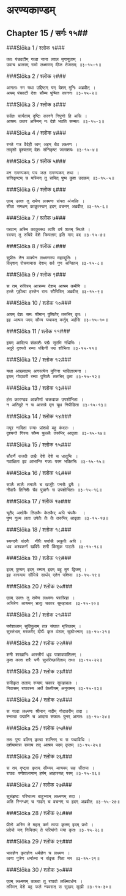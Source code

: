 अरण्यकाण्डम्
===============================


## Chapter 15  / सर्गः १५##


###Slōka 1 / श्लोक १###


    ततः पंचवटीम् गत्वा नाना व्याल मृगायुताम् ।
    उवाच भ्रातरम् रामो लक्ष्मणम् दीप्त तेजसम् ॥३-१५-१॥


###Slōka 2 / श्लोक २###


    आगताः स्म यथा उद्दिष्टम् यम् देशम् मुनिः अब्रवीत् ।
    अयम् पंचवटी देशः सौम्य पुष्पित काननः ॥३-१५-२॥


###Slōka 3 / श्लोक ३###


    सर्वतः चार्यताम् दृष्टिः कानने निपुणो हि असि ।
    आश्रमः कतर अस्मिन् नः देशे भवति सम्मतः ॥३-१५-३॥


###Slōka 4 / श्लोक ४###


    रमते यत्र वैदेही त्वम् अहम् चैव लक्ष्मण ।
    तादृशो दृश्यताम् देशः संनिकृष्ट जलाशयः ॥३-१५-४॥


###Slōka 5 / श्लोक ५###


    वन रामण्यकम् यत्र जल रामण्यकम् तथा ।
    संनिकृष्टम् च यस्मिन् तु समित् पुष्प कुश उदकम् ॥३-१५-५॥


###Slōka 6 / श्लोक ६###


    एवम् उक्तः तु रामेण लक्मणः संयत अंजलिः ।
    सीता समक्षम् काकुत्स्थम् इदम् वचनम् अब्रवीत् ॥३-१५-६॥


###Slōka 7 / श्लोक ७###


    परवान् अस्मि काकुत्स्थ त्वयि वर्ष शतम् स्थिते ।
    स्वयम् तु रुचिरे देशे क्रियताम् इति माम् वद ॥३-१५-७॥


###Slōka 8 / श्लोक ८###


    सुप्रीतः तेन वाक्येन लक्ष्मणस्य महाद्युतिः ।
    विमृशन् रोचयामास देशम् सर्व गुण अन्वितम् ॥३-१५-८॥


###Slōka 9 / श्लोक ९###


    स तम् रुचिरम् आक्रम्य देशम् आश्रम कर्मणि ।
    हस्ते गृहीत्वा हस्तेन रामः सौमित्रिम् अब्रवीत् ॥३-१५-९॥


###Slōka 10 / श्लोक १०###


    अयम् देशः समः श्रीमान् पुष्पितैर् तरुभिर् वृतः ।
    इह आश्रम पदम् सौम्य यथावत् कर्तुम् अर्हसि ॥३-१५-१०॥


###Slōka 11 / श्लोक ११###


    इयम् आदित्य संकाशैः पद्मैः सुरभि गंधिभिः ।
    अदूरे दृश्यते रम्या पद्मिनी पद्म शोभिता ॥३-१५-११॥


###Slōka 12 / श्लोक १२###


    यथा आख्यातम् अगस्त्येन मुनिना भावितात्मना ।
    इयम् गोदावरी रम्या पुष्पितैः तरुभिर् वृता ॥३-१५-१२॥


###Slōka 13 / श्लोक १३###


    हंस कारण्डव आकीर्णा चक्रवाक उपशोभिता ।
    न अतिदूरे न च आसन्ने मृग यूथ निपीडिता ॥३-१५-१३॥


###Slōka 14 / श्लोक १४###


    मयूर नादिता रम्याः प्रांशवो बहु कंदराः ।
    दृश्यन्ते गिरयः सौम्य फुल्लैः तरुभिर् आवृताः ॥३-१५-१४॥


###Slōka 15 / श्लोक १५###


    सौवर्णै राजतैः ताम्रैः देशे देशे च धातुभिः ।
    गवाक्षिता इव आभान्ति गजाः परम भक्तिभिः ॥३-१५-१५॥


###Slōka 16 / श्लोक १६###


    सालैः तालैः तमालैः च खर्जूरैः पनसैः द्रुमैः ।
    नीवारैः तिनिशैः चैव पुन्नागैः च उपशोभिताः ॥३-१५-१६॥


###Slōka 17 / श्लोक १७###


    चूतैर् अशोकैः तिलकैः केतकैर् अपि चंपकैः  ।
    पुष्प गुल्म लता उपेतैः तैः तैः तरुभिर् आवृताः ॥३-१५-१७॥


###Slōka 18 / श्लोक १८###


    स्यन्दनैः चंदनैः  नीपैः पर्णासैः लकुचैः अपि ।
    धव अश्वकर्ण खदिरैः शमी किंशुक पाटलैः ॥३-१५-१८॥


###Slōka 19 / श्लोक १९###


    इदम् पुण्यम् इदम् रम्यम् इदम् बहु मृग द्विजम् ।
    इह वत्स्याम सौमित्रे सार्धम् एतेन पक्षिणा ॥३-१५-१९॥


###Slōka 20 / श्लोक २०###


    एवम् उक्तः तु रामेण लक्ष्मणः परवीरहा ।
    अचिरेण आश्रमम् भ्रातुः चकार सुमहाबलः ॥३-१५-२०॥


###Slōka 21 / श्लोक २१###


    पर्णशालाम् सुविपुलाम् तत्र संघात मृत्तिकाम् ।
    सुस्तंभाम् मस्करैर् दीर्घैः कृत वंशाम् सुशोभनाम् ॥३-१५-२१॥


###Slōka 22 / श्लोक २२###


    शमी शाखाभिः आस्तीर्य धृढ पाशावपाशितम् ।
    कुश काश शरैः पर्णैः सुपरिच्छादिताम् तथा ॥३-१५-२२॥


###Slōka 23 / श्लोक २३###


    समीकृत तलाम् रम्याम् चकार सुमहाबलः ।
    निवासम् राघवस्य अर्थे प्रेक्ष्णीयम् अनुत्तमम् ॥३-१५-२३॥


###Slōka 24 / श्लोक २४###


    स गत्वा लक्ष्मणः श्रीमान् नदीम् गोदावरीम् तदा ।
    स्नात्वा पद्मानि च आदाय सफलः पुनर् आगतः ॥३-१५-२४॥


###Slōka 25 / श्लोक २५###


    ततः पुष्प बलिम् कृत्वा शान्तिम् च स यथाविधि ।
    दर्शयामास रामाय तद् आश्रम पदम् कृतम् ॥३-१५-२५॥


###Slōka 26 / श्लोक २६###


    स तम् दृष्ट्वा कृतम् सौम्यम् आश्रमम् सह सीतया ।
    राघवः पर्णशालायाम् हर्षम् आहारयत् परम् ॥३-१५-२६॥


###Slōka 27 / श्लोक २७###


    सुसंहृष्टः परिष्वज्य बाहुभ्याम् लक्ष्मणम् तदा ।
    अति स्निग्धम् च गाढम् च वचनम् च इदम् अब्रवीत् ॥३-१५-२७॥


###Slōka 28 / श्लोक २८###


    प्रीतो अस्मि ते महत् कर्म त्वया कृतम् इदम् प्रभो ।
    प्रदेयो यन् निमित्तम् ते परिष्वंगो मया कृतः ॥३-१५-२८॥


###Slōka 29 / श्लोक २९###


    भावज्ञेन कृतज्ञेन धर्मज्ञेन च लक्ष्मण ।
    त्वया पुत्रेण धर्मात्मा न संवृत्तः पिता मम ॥३-१५-२९॥


###Slōka 30 / श्लोक ३०###


    एवम् लक्ष्मणम् उक्त्वा तु राघवो लक्ष्मिवर्धनः ।
    तस्मिन् देशे बहु फले न्यवसत् स सुखम् सुखी ॥३-१५-३०॥


